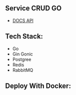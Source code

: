 ## Service CRUD GO

- [DOCS API](https://dc41pw3e0w.apidog.io)

## Tech Stack:
 * Go
 * Gin Gonic
 * Postgree
 * Redis
 * RabbitMQ

## Deploy With Docker:
